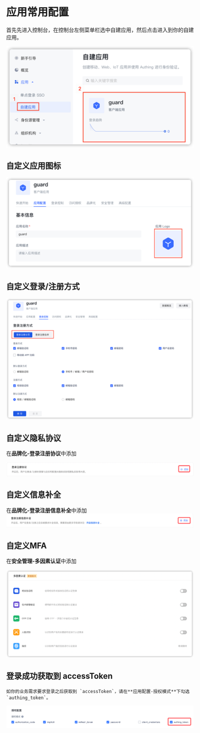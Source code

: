 # 应用常用配置

 首先先进入控制台，在控制台左侧菜单栏选中自建应用，然后点击进入到你的自建应用。

<img src="../images/select_application.png" alt="drawing" width="720"/>

## 自定义应用图标

   <img src="../images/config_logo.png" alt="drawing" width="720"/>

## 自定义登录/注册方式

   <img src="../images/config_login_register.png" alt="drawing" width="720"/>

## 自定义隐私协议

   在**品牌化-登录注册协议**中添加

   ![](../images/config_privacy.png)

## 自定义信息补全

   在**品牌化-登录注册信息补全**中添加![](../images/config_infomation_complete.png)

## 自定义MFA

   在**安全管理-多因素认证**中添加

   ![](../images/config_mfa.png)

## 登录成功获取到 accessToken

    如你的业务需求要求登录之后获取到 `accessToken`，请在**应用配置-授权模式**下勾选 `authing_token`。

![](../images/authorization_flow.png)